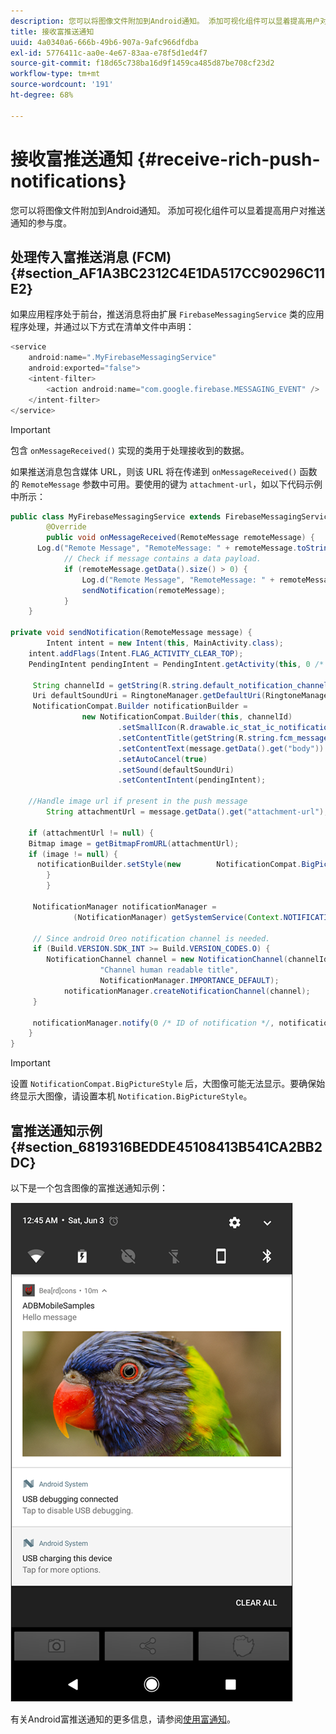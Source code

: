 ```yaml
---
description: 您可以将图像文件附加到Android通知。 添加可视化组件可以显着提高用户对推送通知的参与度。
title: 接收富推送通知
uuid: 4a0340a6-666b-49b6-907a-9afc966dfdba
exl-id: 5776411c-aa0e-4e67-83aa-e78f5d1ed4f7
source-git-commit: f18d65c738ba16d9f1459ca485d87be708cf23d2
workflow-type: tm+mt
source-wordcount: '191'
ht-degree: 68%

---
```


# 接收富推送通知 {#receive-rich-push-notifications}

您可以将图像文件附加到Android通知。 添加可视化组件可以显着提高用户对推送通知的参与度。

## 处理传入富推送消息 (FCM) {#section_AF1A3BC2312C4E1DA517CC90296C11E2}

如果应用程序处于前台，推送消息将由扩展 `FirebaseMessagingService` 类的应用程序处理，并通过以下方式在清单文件中声明：

```java
<service
    android:name=".MyFirebaseMessagingService"
    android:exported="false">
    <intent-filter>
        <action android:name="com.google.firebase.MESSAGING_EVENT" />
    </intent-filter>
</service>
```

>[!IMPORTANT]
>
>包含 `onMessageReceived()` 实现的类用于处理接收到的数据。

如果推送消息包含媒体 URL，则该 URL 将在传递到 `onMessageReceived()` 函数的 `RemoteMessage` 参数中可用。要使用的键为 `attachment-url`，如以下代码示例中所示：

```java
public class MyFirebaseMessagingService extends FirebaseMessagingService {
        @Override
        public void onMessageReceived(RemoteMessage remoteMessage) {
      Log.d("Remote Message", "RemoteMessage: " + remoteMessage.toString());
            // Check if message contains a data payload.
            if (remoteMessage.getData().size() > 0) {
                Log.d("Remote Message", "RemoteMessage: " + remoteMessage.getData());
                sendNotification(remoteMessage);
            }
    }
 
private void sendNotification(RemoteMessage message) {
        Intent intent = new Intent(this, MainActivity.class);
    intent.addFlags(Intent.FLAG_ACTIVITY_CLEAR_TOP);
    PendingIntent pendingIntent = PendingIntent.getActivity(this, 0 /* Request code */, intent, PendingIntent.FLAG_ONE_SHOT);

     String channelId = getString(R.string.default_notification_channel_id);
     Uri defaultSoundUri = RingtoneManager.getDefaultUri(RingtoneManager.TYPE_NOTIFICATION);
     NotificationCompat.Builder notificationBuilder =
                new NotificationCompat.Builder(this, channelId)
                        .setSmallIcon(R.drawable.ic_stat_ic_notification)
                        .setContentTitle(getString(R.string.fcm_message))
                        .setContentText(message.getData().get("body"))
                        .setAutoCancel(true)
                        .setSound(defaultSoundUri)
                        .setContentIntent(pendingIntent);
  
    //Handle image url if present in the push message 
        String attachmentUrl = message.getData().get("attachment-url");
  
    if (attachmentUrl != null) { 
    Bitmap image = getBitmapFromURL(attachmentUrl); 
    if (image != null) { 
      notificationBuilder.setStyle(new        NotificationCompat.BigPictureStyle().bigPicture(image)); 
        } 
        } 

     NotificationManager notificationManager =
              (NotificationManager) getSystemService(Context.NOTIFICATION_SERVICE);

     // Since android Oreo notification channel is needed.
     if (Build.VERSION.SDK_INT >= Build.VERSION_CODES.O) {
        NotificationChannel channel = new NotificationChannel(channelId,
                    "Channel human readable title",
                    NotificationManager.IMPORTANCE_DEFAULT);
            notificationManager.createNotificationChannel(channel);
     }

     notificationManager.notify(0 /* ID of notification */, notificationBuilder.build());
    }
}
```

>[!IMPORTANT]
>
>设置 `NotificationCompat.BigPictureStyle` 后，大图像可能无法显示。要确保始终显示大图像，请设置本机 `Notification.BigPictureStyle`。

## 富推送通知示例 {#section_6819316BEDDE45108413B541CA2BB2DC}

以下是一个包含图像的富推送通知示例：

![](assets/rich-push-notification_example.png)

有关Android富推送通知的更多信息，请参阅[使用富通知](https://developer.android.com/distribute/best-practices/engage/rich-notifications.html)。
